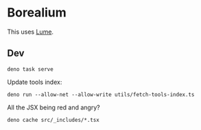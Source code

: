# Borealium

This uses [Lume](https://lume.land/docs/overview/about-lume/).

## Dev

```
deno task serve
```

Update tools index:

```
deno run --allow-net --allow-write utils/fetch-tools-index.ts
```

All the JSX being red and angry?

```
deno cache src/_includes/*.tsx
```
